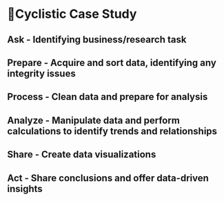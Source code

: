 # 🚴Cyclistic Case Study

## Ask - Identifying business/research task
## Prepare - Acquire and sort data, identifying any integrity issues
## Process - Clean data and prepare for analysis
## Analyze - Manipulate data and perform calculations to identify trends and relationships
## Share - Create data visualizations
## Act - Share conclusions and offer data-driven insights
